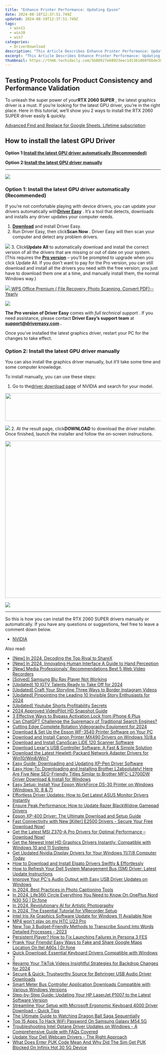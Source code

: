 ```yaml
---
title: "Enhance Printer Performance: Updating Epson"
date: 2024-08-18T12:37:51.749Z
updated: 2024-08-19T12:37:51.749Z
tags:
  - win11
  - win10
  - win7
categories:
  - DriverDownload
description: "This Article Describes Enhance Printer Performance: Updating Epson"
excerpt: "This Article Describes Enhance Printer Performance: Updating Epson"
thumbnail: https://thmb.techidaily.com/5b80927e68923eec1d1361008f6bde3827f135dcc6188baf767c77fe55f4ad9e.png
---
```


## Testing Protocols for Product Consistency and Performance Validation

To unleash the super power of your**RTX 2060 SUPER** , the latest graphics driver is a must. If you’re looking for the latest GPU driver, you’re in the right place. Here in this tutorial, we’ll show you 2 ways to install the RTX 2060 SUPER driver easily & quickly.

<!-- affiliate ads begin -->
<a href="https://secure.2checkout.com/order/checkout.php?PRODS=4729642&QTY=1&AFFILIATE=108875&CART=1">Advanced Find and Replace for Google Sheets, Lifetime subscription</a>
<!-- affiliate ads end -->
## How to install the latest GPU Driver

 **Option 1:[Install the latest GPU driver automatically (Recommended)](https://www.drivereasy.com/knowledge/rtx-2060-super-drivers-download-update-for-windows-10/#option1)**

 **Option 2:[Install the latest GPU driver manually](https://tools.techidaily.com/drivereasy/download/)**

---

<!-- affiliate ads begin -->
<a href="https://estore.winxdvd.com/order/checkout.php?PRODS=4081991&QTY=1&AFFILIATE=108875&CART=1"><img src="https://www.winxdvd.com/affiliate/new-banner/wt-500x500.jpg" border="0"></a>
<!-- affiliate ads end -->
### Option 1: Install the latest GPU driver automatically (Recommended)

 If you’re not comfortable playing with device drivers, you can update your drivers automatically with[**Driver Easy**](https://tools.techidaily.com/drivereasy/download/) . It’s a tool that detects, downloads and installs any driver updates your computer needs.

1. **[Download](https://tools.techidaily.com/drivereasy/download/)**  and install Driver Easy.
2. Run Driver Easy, then click**Scan Now** . Driver Easy will then scan your computer and detect any problem drivers.  
<!-- affiliate ads begin -->

<!-- affiliate ads end -->
![](https://images.drivereasy.com/wp-content/uploads/2020/11/Scan-now-1.jpg)
3. Click**Update All** to automatically download and install the correct version of all the drivers that are missing or out of date on your system.  
 (This requires the **[Pro version](https://tools.techidaily.com/drivereasy/download/)**  – you’ll be prompted to upgrade when you click Update All. If you don’t want to pay for the Pro version, you can still download and install all the drivers you need with the free version; you just have to download them one at a time, and manually install them, the normal Windows way.)  
<!-- affiliate ads begin -->
<a href="https://secure.2checkout.com/order/checkout.php?PRODS=38729081&QTY=1&AFFILIATE=108875&CART=1"><img src="https://website-prod.cache.wpscdn.com/img/wps-office-pdf-editor-1x.890dbda.png" border="0">
WPS Office Premium ( File Recovery, Photo Scanning, Convert PDF)--Yearly</a>
<!-- affiliate ads end -->
![](https://images.drivereasy.com/wp-content/uploads/2021/04/de-2060-super-update.jpg)

**The Pro version of Driver Easy** comes with _full technical support_ . If you need assistance, please contact **Driver Easy’s support team** at **[support@drivereasy.com](https://tools.techidaily.com/drivereasy/download/) .**

 Once you’ve installed the latest graphics driver, restart your PC for the changes to take effect.

### Option 2: Install the latest GPU driver manually

 You can also install the graphics driver manually, but it’ll take some time and some computer knowledge.

To install manually, you can use these steps:

1. Go to the[driver download page](https://tools.techidaily.com/drivereasy/download/) of NVIDIA and search for your model.  
<!-- affiliate ads begin -->
<a href="https://natural-cycles.sjv.io/c/5597632/2072200/17885" target="_top" id="2072200"><img src="//a.impactradius-go.com/display-ad/17885-2072200" border="0" alt="" width="728" height="90"/></a><img height="0" width="0" src="https://imp.pxf.io/i/5597632/2072200/17885" style="position:absolute;visibility:hidden;" border="0" />
<!-- affiliate ads end -->
![](https://images.drivereasy.com/wp-content/uploads/2021/04/2060-super-manually-1.jpg)
2. At the result page, click**DOWNLOAD** to download the driver installer. Once finished, launch the installer and follow the on-screen instructions.  
<!-- affiliate ads begin -->
<a href="https://coinrule.sjv.io/c/5597632/1958379/18409" target="_top" id="1958379"><img src="//a.impactradius-go.com/display-ad/18409-1958379" border="0" alt="" width="856" height="508"/></a><img height="0" width="0" src="https://imp.pxf.io/i/5597632/1958379/18409" style="position:absolute;visibility:hidden;" border="0" />
<!-- affiliate ads end -->
![](https://images.drivereasy.com/wp-content/uploads/2021/04/2060-super-manually-2.jpg)

---

 So this is how you can install the RTX 2060 SUPER drivers manually or automatically. If you have any questions or suggestions, feel free to leave a comment down below.

* [NVIDIA](https://tools.techidaily.com/drivereasy/download/)

<ins class="adsbygoogle"
     style="display:block"
     data-ad-format="autorelaxed"
     data-ad-client="ca-pub-7571918770474297"
     data-ad-slot="1223367746"></ins>



<ins class="adsbygoogle"
     style="display:block"
     data-ad-client="ca-pub-7571918770474297"
     data-ad-slot="8358498916"
     data-ad-format="auto"
     data-full-width-responsive="true"></ins>

<span class="atpl-alsoreadstyle">Also read:</span>
<div><ul>
<li><a href="https://screen-mirroring-recording.techidaily.com/new-in-2024-decoding-the-top-rival-to-sharex/"><u>[New] In 2024, Decoding the Top Rival to ShareX</u></a></li>
<li><a href="https://fox-info.techidaily.com/new-in-2024-innovating-human-interface-a-guide-to-hand-perception/"><u>[New] In 2024, Innovating Human Interface  A Guide to Hand Perception</u></a></li>
<li><a href="https://video-capture.techidaily.com/new-media-professionals-recommendations-best-5-web-video-recorders/"><u>[New] Media Professionals' Recommendations  Best 5 Web Video Recorders</u></a></li>
<li><a href="https://win-amazing.techidaily.com/solved-samsung-blu-ray-player-not-working/"><u>[Solved] Samsung Blu Ray Player Not Working</u></a></li>
<li><a href="https://instagram-videos.techidaily.com/updated-10-igtv-talents-ready-to-take-off-for-2024/"><u>[Updated] 10 IGTV Talents Ready to Take Off for 2024</u></a></li>
<li><a href="https://instagram-video-recordings.techidaily.com/updated-craft-your-storyline-three-ways-to-border-instagram-videos/"><u>[Updated] Craft Your Storyline  Three Ways to Border Instagram Videos</u></a></li>
<li><a href="https://instagram-video-recordings.techidaily.com/updated-pinpointing-the-leading-10-invisible-story-enthusiasts-for-2024/"><u>[Updated] Pinpointing the Leading 10 Invisible Story Enthusiasts for 2024</u></a></li>
<li><a href="https://facebook-record-videos.techidaily.com/updated-youtube-shorts-profitability-secrets/"><u>[Updated] Youtube Shorts Profitability Secrets</u></a></li>
<li><a href="https://video-capture.techidaily.com/2024-approved-videopilot-hd-snapshot-guide/"><u>2024 Approved  VideoPilot HD Snapshot Guide</u></a></li>
<li><a href="https://activate-lock.techidaily.com/3-effective-ways-to-bypass-activation-lock-from-iphone-6-plus-by-drfone-ios/"><u>3 Effective Ways to Bypass Activation Lock from iPhone 6 Plus</u></a></li>
<li><a href="https://tech-revival.techidaily.com/can-chatgpt-challenge-the-supremacy-of-traditional-search-engines/"><u>Can ChatGPT Challenge the Supremacy of Traditional Search Engines?</u></a></li>
<li><a href="https://fox-links.techidaily.com/cutting-edge-complete-rotation-videography-equipment-for-2024/"><u>Cutting Edge  Complete Rotation Videography Equipment for 2024</u></a></li>
<li><a href="https://win-amazing.techidaily.com/download-and-set-up-the-epson-wf-3540-printer-software-on-your-pc/"><u>Download & Set Up the Epson WF-3540 Printer Software on Your PC</u></a></li>
<li><a href="https://win-amazing.techidaily.com/download-and-install-canon-printer-mx490-drivers-on-windows-108x/"><u>Download and Install Canon Printer MX490 Drivers on Windows 10/8.x</u></a></li>
<li><a href="https://win-amazing.techidaily.com/download-and-install-canoscan-lide-120-scanner-software/"><u>Download and Install CanoScan LiDE 120 Scanner Software</u></a></li>
<li><a href="https://win-amazing.techidaily.com/download-lexars-usb-controller-software-a-fast-and-simple-solution/"><u>Download Lexar's USB Controller Software: A Fast & Simple Solution</u></a></li>
<li><a href="https://win-amazing.techidaily.com/download-the-latest-hewlett-packard-network-adapter-drivers-for-win10win8win7/"><u>Download the Latest Hewlett-Packard Network Adapter Drivers for Win10/Win8/Win7</u></a></li>
<li><a href="https://win-amazing.techidaily.com/easy-guide-downloading-and-updating-xp-pen-driver-software/"><u>Easy Guide: Downloading and Updating XP-Pen Driver Software</u></a></li>
<li><a href="https://win-amazing.techidaily.com/easy-how-to-downloading-and-installing-brother-l2absolutely-here-are-five-new-seo-friendly-titles-similar-to-brother-mfc-l2700dw-driver-download-and-install163/"><u>Easy How-To: Downloading and Installing Brother L2absolutely! Here Are Five New SEO-Friendly Titles Similar to Brother MFC-L2700DW Driver Download & Install for Windows</u></a></li>
<li><a href="https://win-amazing.techidaily.com/easy-setup-install-your-epson-workforce-ds-30-printer-on-windows-windows-10-8-and-7/"><u>Easy Setup: Install Your Epson WorkForce DS-30 Printer on Windows (Windows 10, 8 & 7)</u></a></li>
<li><a href="https://win-amazing.techidaily.com/effortless-driver-updates-how-to-get-latest-asus-monitor-drivers-instantly/"><u>Effortless Driver Updates: How to Get Latest ASUS Monitor Drivers Instantly</u></a></li>
<li><a href="https://win-amazing.techidaily.com/ensure-peak-performance-how-to-update-razer-blackwidow-gamepad-drivers/"><u>Ensure Peak Performance: How to Update Razer BlackWidow Gamepad Drivers</u></a></li>
<li><a href="https://win-amazing.techidaily.com/epson-xp-400-driver-the-ultimate-download-and-setup-guide/"><u>Epson XP-400 Driver: The Ultimate Download and Setup Guide</u></a></li>
<li><a href="https://win-amazing.techidaily.com/1722966794955-fast-connectivity-with-new-killer-e2500-drivers-secure-your-free-download-now/"><u>Fast Connectivity with New [Killer] E2500 Drivers - Secure Your Free Download Now!</u></a></li>
<li><a href="https://win-amazing.techidaily.com/1722974745391-get-the-latest-msi-z370-a-pro-drivers-for-optimal-performance-download-now/"><u>Get the Latest MSI Z370-A Pro Drivers for Optimal Performance – Download Now!</u></a></li>
<li><a href="https://win-amazing.techidaily.com/get-the-newest-intel-hd-graphics-drivers-instantly-compatible-with-windows-10-and-11-systems/"><u>Get the Newest Intel HD Graphics Drivers Instantly: Compatible with Windows 10 and 11 Systems</u></a></li>
<li><a href="https://win-amazing.techidaily.com/get-updated-nvidia-display-drivers-for-your-windows-1178-computer-today/"><u>Get Updated Nvidia Display Drivers for Your Windows 11/7/8 Computer Today</u></a></li>
<li><a href="https://win-amazing.techidaily.com/how-to-download-and-install-elgato-drivers-swiftly-and-effortlessly/"><u>How to Download and Install Elgato Drivers Swiftly & Effortlessly</u></a></li>
<li><a href="https://win-amazing.techidaily.com/how-to-refresh-your-dell-system-management-bus-sm-driver-latest-update-instructions/"><u>How to Refresh Your Dell System Management Bus (SM) Driver: Latest Update Instructions</u></a></li>
<li><a href="https://win-amazing.techidaily.com/improve-your-pcs-audio-output-with-easy-usb-driver-updates-on-windows/"><u>Improve Your PC's Audio Output with Easy USB Driver Updates on Windows</u></a></li>
<li><a href="https://extra-information.techidaily.com/in-2024-best-practices-in-photo-captioning-tools/"><u>In 2024, Best Practices in Photo Captioning Tools</u></a></li>
<li><a href="https://phone-solutions.techidaily.com/in-2024-life360-circle-everything-you-need-to-know-on-oneplus-nord-n30-5g-drfone-by-drfone-virtual-android/"><u>In 2024, Life360 Circle Everything You Need to Know On OnePlus Nord N30 5G | Dr.fone</u></a></li>
<li><a href="https://extra-approaches.techidaily.com/in-2024-revolutionary-ai-for-artistic-photography/"><u>In 2024, Revolutionary AI for Artistic Photography</u></a></li>
<li><a href="https://screen-activity-recording.techidaily.com/in-2024-the-essential-tutorial-for-vrecorder-setup/"><u>In 2024, The Essential Tutorial for VRecorder Setup</u></a></li>
<li><a href="https://win-amazing.techidaily.com/intel-iris-xe-graphics-software-update-for-windows-11-available-now/"><u>Intel Iris Xe Graphics Software Update for Windows 11 Available Now</u></a></li>
<li><a href="https://review-topics.techidaily.com/mp4-won-t-play-on-my-htc-u23-pro-by-aiseesoft-video-converter-play-mp4-on-android/"><u>MP4 won't play on my HTC U23 Pro</u></a></li>
<li><a href="https://audio-editing.techidaily.com/new-top-3-budget-friendly-methods-to-transcribe-sound-into-words-detailed-processes-2023/"><u>New Top 3 Budget-Friendly Methods to Transcribe Sound Into Words Detailed Processes - 2023</u></a></li>
<li><a href="https://win-able.techidaily.com/persistent-player-how-to-fix-launching-failures-in-persona-3-fes/"><u>Persistent Player? How to Fix Launching Failures in Persona 3 FES</u></a></li>
<li><a href="https://fake-location.techidaily.com/prank-your-friends-easy-ways-to-fake-and-share-google-maps-location-on-itel-a60s-drfone-by-drfone-virtual-android/"><u>Prank Your Friends! Easy Ways to Fake and Share Google Maps Location On Itel A60s | Dr.fone</u></a></li>
<li><a href="https://win-amazing.techidaily.com/quick-download-essential-keyboard-drivers-compatible-with-windows-7/"><u>Quick Download: Essential Keyboard Drivers Compatible with Windows 7</u></a></li>
<li><a href="https://tiktok-video-recordings.techidaily.com/revamp-your-tiktok-videos-insightful-strategies-for-backdrop-changes-for-2024/"><u>Revamp Your TikTok Videos  Insightful Strategies for Backdrop Changes for 2024</u></a></li>
<li><a href="https://win-amazing.techidaily.com/secure-and-quick-trustworthy-source-for-behringer-usb-audio-driver-downloads/"><u>Secure & Quick: Trustworthy Source for Behringer USB Audio Driver Downloads</u></a></li>
<li><a href="https://win-amazing.techidaily.com/smart-meter-bus-controller-application-downloads-compatible-with-various-windows-versions/"><u>Smart Meter Bus Controller Application Downloads Compatible with Various Windows Versions</u></a></li>
<li><a href="https://driver-download.techidaily.com/step-by-step-guide-updating-your-hp-laserjet-p1007-to-the-latest-software-version/"><u>Step-by-Step Guide: Updating Your HP LaserJet P1007 to the Latest Software Version</u></a></li>
<li><a href="https://win-amazing.techidaily.com/streamline-your-setup-with-microsoft-ergonomic-keyboard-4000-driver-download-quick-tips/"><u>Streamline Your Setup with Microsoft Ergonomic Keyboard 4000 Driver Download – Quick Tips</u></a></li>
<li><a href="https://technical-tips.techidaily.com/the-ultimate-guide-to-watching-dragon-ball-saga-sequentially/"><u>The Ultimate Guide to Watching Dragon Ball Saga Sequentially</u></a></li>
<li><a href="https://android-unlock.techidaily.com/top-15-apps-to-hack-wifi-password-on-samsung-galaxy-m54-5g-by-drfone-android/"><u>Top 15 Apps To Hack WiFi Password On Samsung Galaxy M54 5G</u></a></li>
<li><a href="https://win-amazing.techidaily.com/troubleshooting-intel-optane-driver-updates-on-windows-a-comprehensive-guide-with-faqs-covered/"><u>Troubleshooting Intel Optane Driver Updates on Windows - A Comprehensive Guide with FAQs Covered</u></a></li>
<li><a href="https://win-amazing.techidaily.com/update-your-dell-webcam-drivers-the-right-approach/"><u>Update Your Dell Webcam Drivers - The Right Approach</u></a></li>
<li><a href="https://sim-unlock.techidaily.com/what-does-enter-puk-code-mean-and-why-did-the-sim-get-puk-blocked-on-infinix-hot-30-5g-device-by-drfone-android/"><u>What Does Enter PUK Code Mean And Why Did The Sim Get PUK Blocked On Infinix Hot 30 5G Device</u></a></li>
</ul></div>
